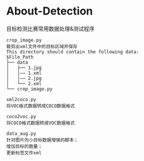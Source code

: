 # About-Detection
目标检测比赛常用数据处理&amp;测试程序
```
crop_image.py
裁剪出xml文件中的目标区域并保存
This directory should contain the following data:
$File_Path
├── data
│   ├── 1.jpg
│   │—— 1.xml
│   │—— 2.jpg
│   └── 2.xml
└── crop_image.py
```
```
xml2coco.py
将VOC格式数据转成COCO数据格式
```

```
coco2voc.py
将COCO格式数据转成VOC数据格式
```

```
data_aug.py
针对图片内小目标数据增强的脚本；
增加目标的数量；
更新标签文件xml
```
